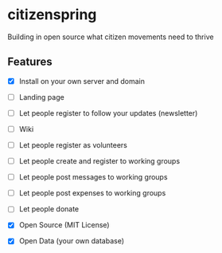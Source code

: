# citizenspring
Building in open source what citizen movements need to thrive

## Features

- [x] Install on your own server and domain
- [ ] Landing page
- [ ] Let people register to follow your updates (newsletter)
- [ ] Wiki
- [ ] Let people register as volunteers
- [ ] Let people create and register to working groups
- [ ] Let people post messages to working groups
- [ ] Let people post expenses to working groups
- [ ] Let people donate
- [x] Open Source (MIT License)
- [x] Open Data (your own database)

